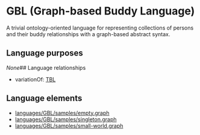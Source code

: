 # GBL (Graph-based Buddy Language)
A trivial ontology-oriented language for representing collections of persons and their buddy relationships with a graph-based abstract syntax.
## Language purposes
_None_## Language relationships
* variationOf: [TBL](languages/tbl.html)
## Language elements
* [languages/GBL/samples/empty.graph](https://github.com/softlang/yas/blob/master/languages/GBL/samples/empty.graph)
* [languages/GBL/samples/singleton.graph](https://github.com/softlang/yas/blob/master/languages/GBL/samples/singleton.graph)
* [languages/GBL/samples/small-world.graph](https://github.com/softlang/yas/blob/master/languages/GBL/samples/small-world.graph)
